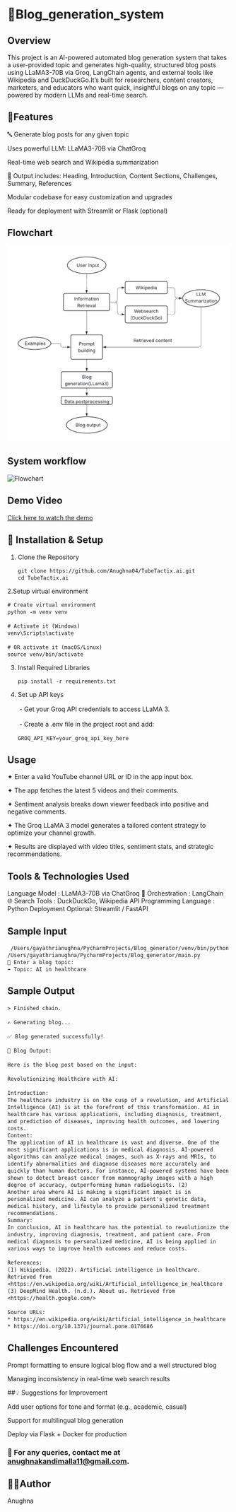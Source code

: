 # **💬Blog_generation_system**

## Overview 
This project is an AI-powered automated blog generation system that takes a user-provided topic and generates high-quality, structured blog posts using LLaMA3-70B via Groq, LangChain agents, and external tools like Wikipedia and DuckDuckGo.It’s built for researchers, content creators, marketers, and educators who want quick, insightful blogs on any topic — powered by modern LLMs and real-time search.

## 📌Features

🔤 Generate blog posts for any given topic

 Uses powerful LLM: LLaMA3-70B via ChatGroq

 Real-time web search and Wikipedia summarization

📄 Output includes: Heading, Introduction, Content Sections, Challenges, Summary, References

Modular codebase for easy customization and upgrades

Ready for deployment with Streamlit or Flask (optional)

## Flowchart
![Flowchart](Flowchart.jpg)

## System workflow
![Flowchart](Sequence_diagram.jpg)


## Demo Video
[ Click here to watch the demo](https://drive.google.com/file/d/1iFKv3WPuFu5PU2KD6VahZW_qJNY_bBAK/view?usp=sharing)



      
## 🔧 Installation & Setup

1. Clone the Repository

       git clone https://github.com/Anughna04/TubeTactix.ai.git
       cd TubeTactix.ai

2.Setup virtual environment
       
    # Create virtual environment
    python -m venv venv

    # Activate it (Windows)
    venv\Scripts\activate
    
    # OR activate it (macOS/Linux)
    source venv/bin/activate

3. Install Required Libraries

       pip install -r requirements.txt

4. Set up API keys

   ・Get your Groq API credentials to access LLaMA 3.

   ・Create a .env file in the project root and add:

       GROQ_API_KEY=your_groq_api_key_here


## Usage
✦ Enter a valid YouTube channel URL or ID in the app input box.

✦ The app fetches the latest 5 videos and their comments.

✦ Sentiment analysis breaks down viewer feedback into positive and negative comments.

✦ The Groq LLaMA 3 model generates a tailored content strategy to optimize your channel growth.

✦ Results are displayed with video titles, sentiment stats, and strategic recommendations.

## Tools & Technologies Used

 Language Model :	LLaMA3-70B via ChatGroq
🔗 Orchestration : LangChain
🌐 Search Tools :	DuckDuckGo, Wikipedia API
Programming Language :	Python
 Deployment	Optional: Streamlit / FastAPI

## Sample Input
     /Users/gayathrianughna/PycharmProjects/Blog_generator/venv/bin/python /Users/gayathrianughna/PycharmProjects/Blog_generator/main.py 
    💬 Enter a blog topic:
    ➡️ Topic: AI in healthcare

## Sample Output
    > Finished chain.
    
    ✍️ Generating blog...
    
    ✅ Blog generated successfully!
    
    📰 Blog Output:
    
    Here is the blog post based on the input:
    
    Revolutionizing Healthcare with AI:
    
    Introduction:
    The healthcare industry is on the cusp of a revolution, and Artificial Intelligence (AI) is at the forefront of this transformation. AI in healthcare has various applications, including diagnosis, treatment, and prediction of diseases, improving health outcomes, and lowering costs. 
    Content:
    The application of AI in healthcare is vast and diverse. One of the most significant applications is in medical diagnosis. AI-powered algorithms can analyze medical images, such as X-rays and MRIs, to identify abnormalities and diagnose diseases more accurately and quickly than human doctors. For instance, AI-powered systems have been shown to detect breast cancer from mammography images with a high degree of accuracy, outperforming human radiologists. (2)
    Another area where AI is making a significant impact is in personalized medicine. AI can analyze a patient's genetic data, medical history, and lifestyle to provide personalized treatment recommendations.
    Summary:
    In conclusion, AI in healthcare has the potential to revolutionize the industry, improving diagnosis, treatment, and patient care. From medical diagnosis to personalized medicine, AI is being applied in various ways to improve health outcomes and reduce costs.
    
    References:
    (1) Wikipedia. (2022). Artificial intelligence in healthcare. Retrieved from <https://en.wikipedia.org/wiki/Artificial_intelligence_in_healthcare    
    (3) DeepMind Health. (n.d.). About us. Retrieved from <https://health.google.com/>
    
    Source URLs:
    * https://en.wikipedia.org/wiki/Artificial_intelligence_in_healthcare
    * https://doi.org/10.1371/journal.pone.0176686

## Challenges Encountered

Prompt formatting to ensure logical blog flow and a well structured blog

Managing inconsistency in real-time web search results

##💡 Suggestions for Improvement

Add user options for tone and format (e.g., academic, casual)

Support for multilingual blog generation

Deploy via Flask + Docker for production


### 📧 For any queries, contact me at [anughnakandimalla11@gmail.com](anughnakandimalla11@gmail.com).

## 👩‍💻Author

Anughna

